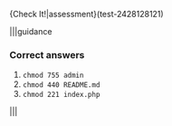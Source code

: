 {Check It!|assessment}(test-2428128121)

|||guidance
### Correct answers
1. `chmod 755 admin`
2. `chmod 440 README.md`
3. `chmod 221 index.php`

|||